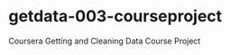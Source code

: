 getdata-003-courseproject
=========================

Coursera Getting and Cleaning Data Course Project
